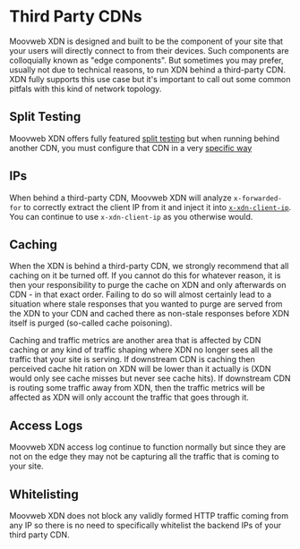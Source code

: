 # Third Party CDNs

Moovweb XDN is designed and built to be the component of your site that your users will directly connect to from their devices. Such components are colloquially known as "edge components". But sometimes you may prefer, usually not due to technical reasons, to run XDN behind a third-party CDN. XDN fully supports this use case but it's important to call out some common pitfals with this kind of network topology.

## Split Testing

Moovweb XDN offers fully featured [split testing](/guides/split_testing) but when running behind another CDN, you must configure that CDN in a very [specific way](split_testing#section_third_party_cdns)

## IPs

When behind a third-party CDN, Moovweb XDN will analyze `x-forwarded-for` to correctly extract the client IP from it and inject it into [`x-xdn-client-ip`](request_headers#section_general_headers). You can continue to use `x-xdn-client-ip` as you otherwise would.

## Caching

When the XDN is behind a third-party CDN, we strongly recommend that all caching on it be turned off. If you cannot do this for whatever reason, it is then your responsibility to purge the cache on XDN and only afterwards on CDN - in that exact order. Failing to do so will almost certainly lead to a situation where stale responses that you wanted to purge are served from the XDN to your CDN and cached there as non-stale responses before XDN itself is purged (so-called cache poisoning).

Caching and traffic metrics are another area that is affected by CDN caching or any kind of traffic shaping where XDN no longer sees all the traffic that your site is serving. If downstream CDN is caching then perceived cache hit ration on XDN will be lower than it actually is (XDN would only see cache misses but never see cache hits). If downstream CDN is routing some traffic away from XDN, then the traffic metrics will be affected as XDN will only account the traffic that goes through it.

## Access Logs

Moovweb XDN access log continue to function normally but since they are not on the edge they may not be capturing all the traffic that is coming to your site.

## Whitelisting

Moovweb XDN does not block any validly formed HTTP traffic coming from any IP so there is no need to specifically whitelist the backend IPs of your third party CDN.
